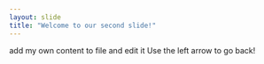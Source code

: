 ```yaml
---
layout: slide
title: "Welcome to our second slide!"
---
```

add my own content to file and edit it 
Use the left arrow to go back!
